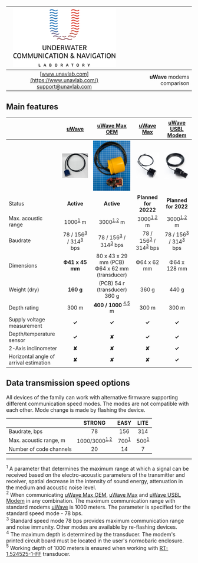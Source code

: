 <div style="page-break-after: always;"></div>

| ![logo](/documentation/sm_logo.png) | |
| :---: | ---: |
| [www.unavlab.com](https://www.unavlab.com/) <br/> [support@unavlab.com](mailto:support@unavlab.com) | **uWave** modems comparison |

<div style="page-break-after: always;"></div>

## Main features

|  | [uWave](uWAVE_Specification_en.md) | [uWave Max OEM](uWAVE_Max_OEM_Specification_en.md) | [uWave Max](uWAVE_Max_Specification_en.md) | [uWave USBL Modem](uWAVE_USBL_Modem_Specification_en.md) | 
| :--- | :---: | :---: | :---: | :---: | 
|      | ![](https://raw.githubusercontent.com/ucnl/ucnl.github.io/master/documentation/RT_1_332820_1.png) | ![](https://raw.githubusercontent.com/ucnl/ucnl.github.io/master/documentation/utro_pcb_rt_1_524525_1_2.png) | ![](https://raw.githubusercontent.com/ucnl/ucnl.github.io/master/documentation/def_modem_black.png) | ![](https://raw.githubusercontent.com/ucnl/ucnl.github.io/master/documentation/def_zima_b_ant.png) |
| Status | **Active** | **Active** | **Planned for 20222** | **Planned for 2022** |
| Max. acoustic range | 1000<sup>[1](#footnote1)</sup> m | 3000<sup>[1](#footnote1),[2](#footnote2)</sup> m | 3000<sup>[1](#footnote1),[2](#footnote2)</sup> m | 3000<sup>[1](#footnote1),[2](#footnote2)</sup> m |
| Baudrate | 78 / 156<sup>[3](#footnote3)</sup> / 314<sup>[3](#footnote3)</sup> bps | 78 / 156<sup>[3](#footnote3)</sup> / 314<sup>[3](#footnote3)</sup> bps | 78 / 156<sup>[3](#footnote3)</sup> / 314<sup>[3](#footnote3)</sup> bps | 78 / 156<sup>[3](#footnote3)</sup> / 314<sup>[3](#footnote3)</sup> bps |
| Dimensions | **Ф41 x 45 mm** | 80 х 43 х 29 mm (PCB) <br/> Ф64 x 62 mm (transducer) | Ф64 x 62 mm | Ф64 х 128 mm |
| Weight (dry) | **160 g** | (PCB) 54 г <br/> (transducer) 360 g | 360 g | 440 g |
| Depth rating | 300 m | **400 / 1000** <sup>[4](#footnote4),[5](#footnote5)</sup> m | 300 m | 300 m |
| Supply voltage measurement | **✓** | **✓** | **✓** | **✓** |
| Depth/temperature sensor | **✓** | **✘** | **✓** | **✓** |
| 2-Axis inclinometer | **✘** | **✘** | **✘** | **✓** |
| Horizontal angle of arrival estimation | **✘** | **✘** | **✘** | **✓** |

## Data transmission speed options

All devices of the family can work with alternative firmware supporting different communication speed modes.
The modes are not compatible with each other. Mode change is made by flashing the device.

|      | STRONG | EASY   | LITE   |
| :--- | :---:  | :---:  | :---:  |
| Baudrate, bps | 78 | 156 | 314 |
| Max. acoustic range, m | 1000/3000<sup>[1](#footnote1),[2](#footnote2)</sup> | 700<sup>[1](#footnote1)</sup> | 500<sup>[1](#footnote1)</sup> |
| Number of code channels | 20 | 14 | 7 | 


<div style="page-break-after: always;"></div>

________________
<a name="footnote1"><sup>1</sup></a> A parameter that determines the maximum range at which a signal can be received based on the electro-acoustic parameters of the transmitter and receiver, spatial decrease in the intensity of sound energy, attenuation in the medium and acoustic noise level.  
<a name="footnote2"><sup>2</sup></a> When communicating [uWave Max OEM](uWAVE_Max_OEM_Specification_en.md), [uWave Max](uWAVE_Max_Specification_en.md) and [uWave USBL Modem](uWAVE_USBL_Modem_Specification_en.md) in any combination. The maximum communication range with standard modems [uWave](uWAVE_Specification_ru.md) is 1000 meters. The parameter is specified for the standard speed mode - 78 bps.  
<a name="footnote3"><sup>3</sup></a> Standard speed mode 78 bps provides maximum communication range and noise immunity. Other modes are available by re-flashing devices.  
<a name="footnote4"><sup>4</sup></a> The maximum depth is determined by the transducer. The modem's printed circuit board must be located in the user's normobaric enclosure.  
<a name="footnote5"><sup>5</sup></a> Working depth of 1000 meters is ensured when working with [RT-1.524525-1-FF](/documentation/EN/Transducers/RT_1_524525_1_FF_Specification_en.md) transducer.   

  
<div style="page-break-after: always;"></div>
